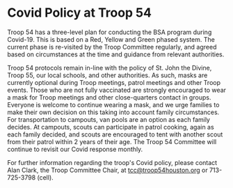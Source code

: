 # Covid Policy at Troop 54

Troop 54 has a three-level plan for conducting the BSA program during Covid-19.  This is based on a Red, Yellow and Green phased system.  The current phase is re-visited by the Troop Committee regularly, and agreed based on circumstances at the time and guidance from relevant authorities.

Troop 54 protocols remain in-line with the policy of St. John the Divine, Troop 55, our local schools, and other authorities.  As such, masks are currently optional during Troop meetings, patrol meetings and other Troop events.  Those who are not fully vaccinated are strongly encouraged to wear a mask for Troop meetings and other close-quarters contact in groups.  Everyone is welcome to continue wearing a mask, and we urge families to make their own decision on this taking into account family circumstances.  For transportation to campouts, van pools are an option as each family decides.  At campouts, scouts can participate in patrol cooking, again as each family decided, and scouts are encouraged to tent with another scout from their patrol within 2 years of their age.  The Troop 54 Committee will continue to revisit our Covid response monthly.

For further information regarding the troop's Covid policy, please contact Alan Clark, the Troop Committee Chair, at tcc@troop54houston.org or 713-725-3798 (cell).

 
